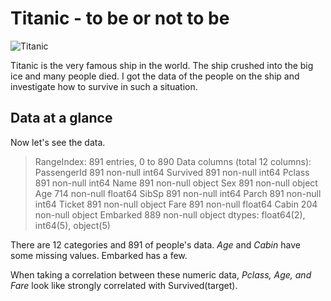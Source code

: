 # Titanic - to be or not to be

![Titanic](https://user-images.githubusercontent.com/5339011/97196060-69042a00-1782-11eb-9acb-8b79019f913a.png)

Titanic is the very famous ship in the world. The ship crushed into the big ice and many people died.
I got the data of the people on the ship and investigate how to survive in such a situation.

## Data at a glance

Now let's see the data.

> RangeIndex: 891 entries, 0 to 890
> Data columns (total 12 columns):
> PassengerId    891 non-null int64
> Survived       891 non-null int64
> Pclass         891 non-null int64
> Name           891 non-null object
> Sex            891 non-null object
> Age            714 non-null float64
> SibSp          891 non-null int64
> Parch          891 non-null int64
> Ticket         891 non-null object
> Fare           891 non-null float64
> Cabin          204 non-null object
> Embarked       889 non-null object
> dtypes: float64(2), int64(5), object(5)

There are 12 categories and 891 of people's data.
*Age* and *Cabin* have some missing values. Embarked has a few.

When taking a correlation between these numeric data, *Pclass, Age, and Fare* look like strongly correlated with Survived(target).

